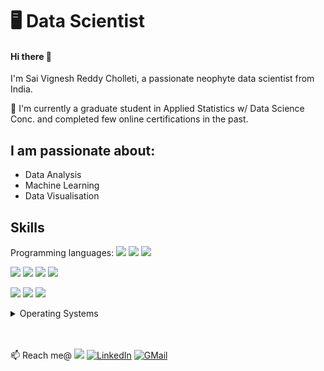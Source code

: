 # 🖥️ Data Scientist

#### Hi there 👋
I'm Sai Vignesh Reddy Cholleti, a passionate neophyte data scientist from India.
<!--
**VigneshReddy79/VigneshReddy79** is a ✨ _special_ ✨ repository because its `README.md` (this file) appears on your GitHub profile.

Here are some ideas to get you started:

- 🔭 I’m currently working on ...
- 🌱 I’m currently learning ...
- 👯 I’m looking to collaborate on ...
- 🤔 I’m looking for help with ...
- 💬 Ask me about ...
- 📫 How to reach me: ...
- 😄 Pronouns: ...
- ⚡ Fun fact: ...
-->
🌱 I'm currently a graduate student in Applied Statistics w/ Data Science Conc. and completed few online certifications in the past.
## I am passionate about:

- Data Analysis
- Machine Learning
- Data Visualisation

## Skills

Programming languages: <img src="https://img.shields.io/badge/Python -1cc4b4" /> <img src="https://img.shields.io/badge/R -ff7851" /> <img src="https://img.shields.io/badge/SAS -FF0000" />

<img src="https://img.shields.io/badge/SQL -FF0000" /> <img src="https://img.shields.io/badge/Pandas -563d7c" /> <img src="https://img.shields.io/badge/Numpy -41b883" />  <img src="https://img.shields.io/badge/MLalgorithms -ff7b19" /> 

<img src="https://img.shields.io/badge/HTML5-ff7851" /> <img src="https://img.shields.io/badge/CSS3-44b2fb" /> <img src="https://img.shields.io/badge/JavaScript -ffc742" /> 

<!--
</br>
<details>
	<summary>Tools</summary>
	<ul>
    	<li>Visual Studio Code</li>
		<li>Adobe Illustrator</li>
		<li>Adobe Photoshop</li>
		<li>Adobe After Effects</li>
    </ul>

</details>
-->

<details>
	<summary>Operating Systems</summary>
	<ul>
		<li>Windows</li>
        <li>Linux</li>
	</ul>
</details>
</br>
</br>

📫 Reach me@
<a href="https://drive.google.com/file/d/1h7gLmsMGwBEjek3JclMdLfTwtcwC0j23/view"><img src="https://img.shields.io/badge/🔽Download_My_CV-002366"/></a>
<a href="https://www.linkedin.com/in/vigneshreddy79/"><img src="https://img.shields.io/badge/LinkedIn-%230077B5.svg?&style=flat-square&logo=linkedin&logoColor=white" alt="LinkedIn"></a>
<a href="mailto:reddy.vignesh.1997@gmail.com"><img src="https://img.shields.io/badge/-GMail-red.svg?&style=flat-square&logo=gmail&logoColor=white" alt="GMail"></a>
<!--
<a href="#"><img src="https://img.shields.io/badge/Instagram-%23E4405F.svg?&style=flat-square&logo=instagram&logoColor=white" alt="Instagram"></a>
<a href="#"><img src="https://img.shields.io/badge/Facebook-%231877F2.svg?&style=flat-square&logo=facebook&logoColor=white" alt="Facebook"></a>
-->
